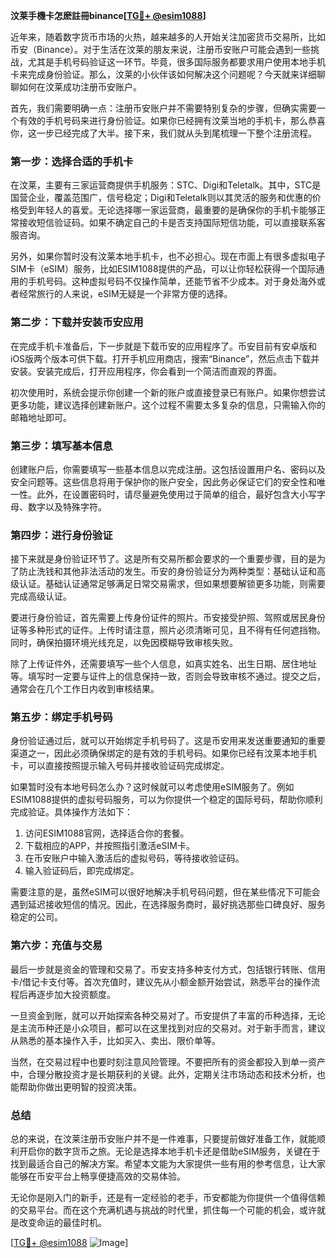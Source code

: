 **汶莱手機卡怎麽註冊binance[[TG💪+ @esim1088](https://t.me/s/esim1088)]**

近年来，随着数字货币市场的火热，越来越多的人开始关注加密货币交易所，比如币安（Binance）。对于生活在汶莱的朋友来说，注册币安账户可能会遇到一些挑战，尤其是手机号码验证这一环节。毕竟，很多国际服务都要求用户使用本地手机卡来完成身份验证。那么，汶莱的小伙伴该如何解决这个问题呢？今天就来详细聊聊如何在汶莱成功注册币安账户。

首先，我们需要明确一点：注册币安账户并不需要特别复杂的步骤，但确实需要一个有效的手机号码来进行身份验证。如果你已经拥有汶莱当地的手机卡，那么恭喜你，这一步已经完成了大半。接下来，我们就从头到尾梳理一下整个注册流程。

### 第一步：选择合适的手机卡

在汶莱，主要有三家运营商提供手机服务：STC、Digi和Teletalk。其中，STC是国营企业，覆盖范围广，信号稳定；Digi和Teletalk则以其灵活的服务和优惠的价格受到年轻人的喜爱。无论选择哪一家运营商，最重要的是确保你的手机卡能够正常接收短信验证码。如果不确定自己的卡是否支持国际短信功能，可以直接联系客服咨询。

另外，如果你暂时没有汶莱本地手机卡，也不必担心。现在市面上有很多虚拟电子SIM卡（eSIM）服务，比如ESIM1088提供的产品，可以让你轻松获得一个国际通用的手机号码。这种虚拟号码不仅操作简单，还能节省不少成本。对于身处海外或者经常旅行的人来说，eSIM无疑是一个非常方便的选择。

### 第二步：下载并安装币安应用

在完成手机卡准备后，下一步就是下载币安的应用程序了。币安目前有安卓版和iOS版两个版本可供下载。打开手机应用商店，搜索“Binance”，然后点击下载并安装。安装完成后，打开应用程序，你会看到一个简洁而直观的界面。

初次使用时，系统会提示你创建一个新的账户或直接登录已有账户。如果你想尝试更多功能，建议选择创建新账户。这个过程不需要太多复杂的信息，只需输入你的邮箱地址即可。

### 第三步：填写基本信息

创建账户后，你需要填写一些基本信息以完成注册。这包括设置用户名、密码以及安全问题等。这些信息将用于保护你的账户安全，因此务必保证它们的安全性和唯一性。此外，在设置密码时，请尽量避免使用过于简单的组合，最好包含大小写字母、数字以及特殊字符。

### 第四步：进行身份验证

接下来就是身份验证环节了。这是所有交易所都会要求的一个重要步骤，目的是为了防止洗钱和其他非法活动的发生。币安的身份验证分为两种类型：基础认证和高级认证。基础认证通常足够满足日常交易需求，但如果想要解锁更多功能，则需要完成高级认证。

要进行身份验证，首先需要上传身份证件的照片。币安接受护照、驾照或居民身份证等多种形式的证件。上传时请注意，照片必须清晰可见，且不得有任何遮挡物。同时，确保拍摄环境光线充足，以免因模糊导致审核失败。

除了上传证件外，还需要填写一些个人信息，如真实姓名、出生日期、居住地址等。填写时一定要与证件上的信息保持一致，否则会导致审核不通过。提交之后，通常会在几个工作日内收到审核结果。

### 第五步：绑定手机号码

身份验证通过后，就可以开始绑定手机号码了。这是币安用来发送重要通知的重要渠道之一，因此必须确保绑定的是有效的手机号码。如果你已经有汶莱本地手机卡，可以直接按照提示输入号码并接收验证码完成绑定。

如果暂时没有本地号码怎么办？这时候就可以考虑使用eSIM服务了。例如ESIM1088提供的虚拟号码服务，可以为你提供一个稳定的国际号码，帮助你顺利完成验证。具体操作方法如下：

1. 访问ESIM1088官网，选择适合你的套餐。
2. 下载相应的APP，并按照指引激活eSIM卡。
3. 在币安账户中输入激活后的虚拟号码，等待接收验证码。
4. 输入验证码后，即完成绑定。

需要注意的是，虽然eSIM可以很好地解决手机号码问题，但在某些情况下可能会遇到延迟接收短信的情况。因此，在选择服务商时，最好挑选那些口碑良好、服务稳定的公司。

### 第六步：充值与交易

最后一步就是资金的管理和交易了。币安支持多种支付方式，包括银行转账、信用卡/借记卡支付等。首次充值时，建议先从小额金额开始尝试，熟悉平台的操作流程后再逐步加大投资额度。

一旦资金到账，就可以开始探索各种交易对了。币安提供了丰富的币种选择，无论是主流币种还是小众项目，都可以在这里找到对应的交易对。对于新手而言，建议从熟悉的基本操作入手，比如买入、卖出、限价单等。

当然，在交易过程中也要时刻注意风险管理。不要把所有的资金都投入到单一资产中，合理分散投资才是长期获利的关键。此外，定期关注市场动态和技术分析，也能帮助你做出更明智的投资决策。

### 总结

总的来说，在汶莱注册币安账户并不是一件难事，只要提前做好准备工作，就能顺利开启你的数字货币之旅。无论是选择本地手机卡还是借助eSIM服务，关键在于找到最适合自己的解决方案。希望本文能为大家提供一些有用的参考信息，让大家能够在币安平台上畅享便捷高效的交易体验。

无论你是刚入门的新手，还是有一定经验的老手，币安都能为你提供一个值得信赖的交易平台。而在这个充满机遇与挑战的时代里，抓住每一个可能的机会，或许就是改变命运的最佳时机。

[[TG💪+ @esim1088](https://t.me/s/esim1088) ![Image](https://i.postimg.cc/4NQfJmqS/Snipaste-2025-05-13-00-14-12.png)]